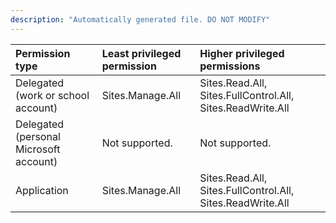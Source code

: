 ```yaml
---
description: "Automatically generated file. DO NOT MODIFY"
---
```


|Permission type|Least privileged permission|Higher privileged permissions|
|:---|:---|:---|
|Delegated (work or school account)|Sites.Manage.All|Sites.Read.All, Sites.FullControl.All, Sites.ReadWrite.All|
|Delegated (personal Microsoft account)|Not supported.|Not supported.|
|Application|Sites.Manage.All|Sites.Read.All, Sites.FullControl.All, Sites.ReadWrite.All|

